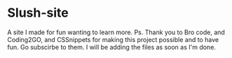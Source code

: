 # Slush-site
A site I made for fun wanting to learn more. Ps. Thank you to Bro code, and Coding2GO, and CSSnippets for making this project possible and to have fun. Go subscirbe to them.
I will be adding the files as soon as I'm done.
